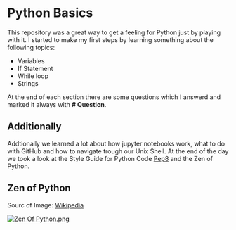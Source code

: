 # Python Basics

This repository was a great way to get a feeling for Python just by playing with it. 
I started to make my first steps by learning something about the following topics: 

- Variables
- If Statement
- While loop
- Strings

At the end of each section there are some questions which I answerd and marked it always with **# Question**.

## Additionally 
Addtionally we learned a lot about how jupyter notebooks work, what to do with GitHub and how to navigate trough our Unix Shell. 
At the end of the day we took a look at the Style Guide for Python Code [Pep8](https://www.python.org/dev/peps/pep-0008/) and the Zen of Python. 

## Zen of Python 
Sourc of Image: [Wikipedia](https://en.wikipedia.org/wiki/Zen_of_Python)

<p><a href="https://commons.wikimedia.org/wiki/File:Zen_Of_Python.png#/media/File:Zen_Of_Python.png"><img src="https://upload.wikimedia.org/wikipedia/commons/f/f4/Zen_Of_Python.png" alt="Zen Of Python.png"></a><br>
